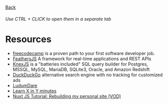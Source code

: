 [Back](https://github.com/MV88/DevResources)

<h6>Use CTRL + CLICK to open them in a separate tab</h6>

# Resources

- [freecodecamp](https://www.freecodecamp.org/) is a proven path to your first software developer job.
- [FeathersJS](https://www.feathersjs.com/) A framework for real-time applications and REST APIs
- [KnexJS](https://knexjs.org) is a "batteries included" SQL query builder for Postgres, MSSQL, MySQL, MariaDB, SQLite3, Oracle, and Amazon Redshift
- [DuckDuckGo](https://duckduckgo.com/?q=) alternative search engine with no tracking for customized ads
- [LudumDare](https://ldjam.com/)
- [Learn X in Y minutes](https://learnxinyminutes.com/)
- [Nuxt JS Tutorial: Rebuilding my personal site (VOD)](https://youtu.be/XBUfi-qahdA)
